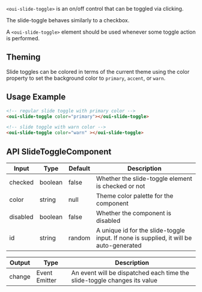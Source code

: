 `<oui-slide-toggle>` is an on/off control that can be toggled via clicking.

The slide-toggle behaves similarly to a checkbox.

A `<oui-slide-toggle>` element should be used whenever some toggle action is performed.

## Theming

Slide toggles can be colored in terms of the current theme using the color property to set the background color to `primary`, `accent`, or `warn`.

## Usage Example

```html
<!-- regular slide toggle with primary color -->
<oui-slide-toggle color="primary"></oui-slide-toggle>

<!-- slide toggle with warn color -->
<oui-slide-toggle color="warn" ></oui-slide-toggle>
```

## API SlideToggleComponent

| Input    | Type    | Default | Description                                                                            |
| -------- | ------- | ------- | -------------------------------------------------------------------------------------- |
| checked  | boolean | false   | Whether the slide-toggle element is checked or not                                     |
| color    | string  | null    | Theme color palette for the component                                                  |
| disabled | boolean | false   | Whether the component is disabled                                                      |
| id       | string  | random  | A unique id for the slide-toggle input. If none is supplied, it will be auto-generated |

| Output | Type          | Description                                                              |
| ------ | ------------- | ------------------------------------------------------------------------ |
| change | Event Emitter | An event will be dispatched each time the slide-toggle changes its value |
